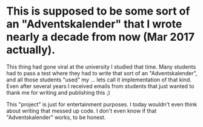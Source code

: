 # This is supposed to be some sort of an "Adventskalender" that I wrote nearly a decade from now (Mar 2017 actually).
This thing had gone viral at the university I studied that time. Many students had to pass a test where they had to write that sort of an "Adventskalender", and all those students "used" my ... lets call it implementation of that kind.
Even after several years I received emails from students that just wanted to thank me for writing and publishing this ;)

This "project" is just for entertainment purposes. I today wouldn't even think about writing that messed up code. I don't even know if that "Adventskalender" works, to be honest.
